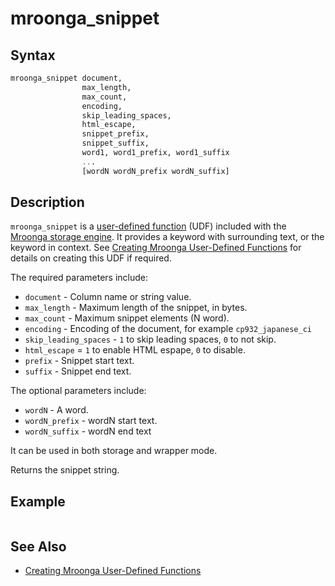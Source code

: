 # mroonga_snippet

## Syntax

```sql
mroonga_snippet document,
                max_length,
                max_count,
                encoding,
                skip_leading_spaces,
                html_escape,
                snippet_prefix,
                snippet_suffix,
                word1, word1_prefix, word1_suffix
                ...
                [wordN wordN_prefix wordN_suffix]
```

## Description

`mroonga_snippet` is a [user-defined function](/programming-customizing-mariadb/user-defined-functions/) (UDF) included with the [Mroonga storage engine](/columns-storage-engines-and-plugins/storage-engines/mroonga/). It provides a keyword with surrounding text, or the keyword in context. See [Creating Mroonga User-Defined Functions](/columns-storage-engines-and-plugins/storage-engines/mroonga/mroonga-user-defined-functions/creating-mroonga-user-defined-functions/) for details on creating this UDF if required.

The required parameters include:

- `document` - Column name or string value.
- `max_length` - Maximum length of the snippet, in bytes.
- `max_count` - Maximum snippet elements (N word).
- `encoding` - Encoding of the document, for example `cp932_japanese_ci`
- `skip_leading_spaces` - `1` to skip leading spaces, `0` to not skip.
- `html_escape` = `1` to enable HTML espape, `0` to disable.
- `prefix` - Snippet start text.
- `suffix` - Snippet end text.

The optional parameters include:

- `wordN` - A word.
- `wordN_prefix` - wordN start text.
- `wordN_suffix` - wordN end text

It can be used in both storage and wrapper mode.

Returns the snippet string.

## Example

```sql

```

## See Also

- [Creating Mroonga User-Defined Functions](/columns-storage-engines-and-plugins/storage-engines/mroonga/mroonga-user-defined-functions/creating-mroonga-user-defined-functions/)